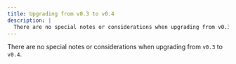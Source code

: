 ```yaml
---
title: Upgrading from v0.3 to v0.4
description: |
  There are no special notes or considerations when upgrading from v0.3 to v0.4.
---
```


There are no special notes or considerations when upgrading from `v0.3` to
`v0.4`.

